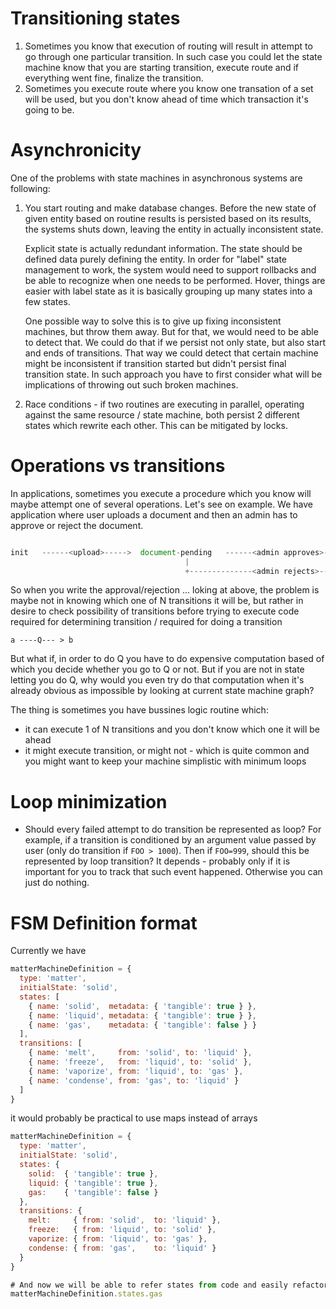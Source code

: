 # Transitioning states
1. Sometimes you know that execution of routing will result in attempt to go through one particular transition. In
such case you could let the state machine know that you are starting transition, execute route and if everything went fine,
finalize the transition. 
2. Sometimes you execute route where you know one transation of a set will be used, but you don't know ahead of time
which transaction it's going to be. 


# Asynchronicity
One of the problems with state machines in asynchronous systems are following:

1. You start routing and make database changes. Before the new state of given entity based on routine results is persisted 
based on its results, the systems shuts down, leaving the entity in actually inconsistent state.
 
   Explicit state is actually redundant information. The state should be defined data purely defining the entity. In order
   for "label" state management to work, the system would need to support rollbacks and be able to recognize when 
   one needs to be performed. Hover, things are easier with label state as it is basically grouping up many states into a few states.
   
   One possible way to solve this is to give up fixing inconsistent machines, but throw them away. But for that, we would need to 
   be able to detect that. We could do that if we persist not only state, but also start and ends of transitions. That way
   we could detect that certain machine might be inconsistent if transition started but didn't persist final transition state.
   In such approach you have to first consider what will be implications of throwing out such broken machines.   

2. Race conditions - if two routines are executing in parallel, operating against the same resource / state machine,
both persist 2 different states which rewrite each other. This can be mitigated by locks. 


# Operations vs transitions
In applications, sometimes you execute a procedure which you know will maybe attempt one of several operations. 
Let's see on example. We have application where user uploads a document and then an admin has to approve or reject
the document. 

```javascript

init   ------<upload>----->  document-pending   ------<admin approves>-----> approve
                                       |
                                       +--------------<admin rejects>--------> reject 

```

So when you write the approval/rejection 
... loking at above, the problem is maybe not in knowing which one of N transitions it will be, but rather in 
desire to check possibility of transitions before trying to execute code required for determining transition / required
for doing a transition

`a ----Q--- > b`

But what if, in order to do Q you have to do expensive computation based of which you decide whether you go to Q or not.
But if you are not in state letting you do Q, why would you even try do that computation when it's already obvious as
impossible by looking at current state machine graph?

The thing is sometimes you have bussines logic routine which:
- it can execute 1 of N transitions and you don't know which one it will be ahead
- it might execute transition, or might not - which is quite common and you might want to keep your machine simplistic with minimum loops


# Loop minimization
- Should every failed attempt to do transition be represented as loop? For example, if a transition is conditioned by 
an argument value passed by user (only do transition if `FOO > 1000`). Then if `FOO=999`, should this be represented by 
loop transition? It depends - probably only if it is important for you to track that such event happened. Otherwise 
you can just do nothing. 



# FSM Definition format
Currently we have
```javascript
matterMachineDefinition = {
  type: 'matter',
  initialState: 'solid',
  states: [
    { name: 'solid',  metadata: { 'tangible': true } },
    { name: 'liquid', metadata: { 'tangible': true } },
    { name: 'gas',    metadata: { 'tangible': false } }
  ],
  transitions: [
    { name: 'melt',     from: 'solid', to: 'liquid' },
    { name: 'freeze',   from: 'liquid', to: 'solid' },
    { name: 'vaporize', from: 'liquid', to: 'gas' },
    { name: 'condense', from: 'gas', to: 'liquid' }
  ]
}
```
it would probably be practical to use maps instead of arrays
```javascript
matterMachineDefinition = {
  type: 'matter',
  initialState: 'solid',
  states: {
    solid:  { 'tangible': true }, 
    liquid: { 'tangible': true }, 
    gas:    { 'tangible': false }
  },
  transitions: {
    melt:     { from: 'solid',  to: 'liquid' },
    freeze:   { from: 'liquid', to: 'solid' },
    vaporize: { from: 'liquid', to: 'gas' },
    condense: { from: 'gas',    to: 'liquid' }
  }
}

# And now we will be able to refer states from code and easily refactor and modify definitions!
matterMachineDefinition.states.gas 
``` 

